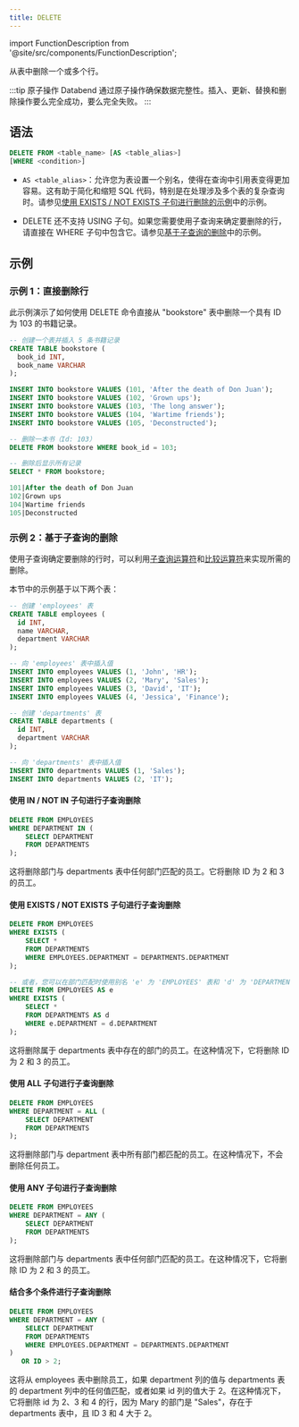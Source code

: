 ```yaml
---
title: DELETE
---
```


import FunctionDescription from '@site/src/components/FunctionDescription';

<FunctionDescription description="引入或更新版本：v1.2.174"/>

从表中删除一个或多个行。

:::tip 原子操作
Databend 通过原子操作确保数据完整性。插入、更新、替换和删除操作要么完全成功，要么完全失败。
:::

## 语法

```sql
DELETE FROM <table_name> [AS <table_alias>]
[WHERE <condition>]
```

- `AS <table_alias>`：允许您为表设置一个别名，使得在查询中引用表变得更加容易。这有助于简化和缩短 SQL 代码，特别是在处理涉及多个表的复杂查询时。请参见[使用 EXISTS / NOT EXISTS 子句进行删除的示例](#deleting-with-subquery-using-exists--not-exists-clause)中的示例。

- DELETE 还不支持 USING 子句。如果您需要使用子查询来确定要删除的行，请直接在 WHERE 子句中包含它。请参见[基于子查询的删除](#subquery-based-deletions)中的示例。

## 示例

### 示例 1：直接删除行

此示例演示了如何使用 DELETE 命令直接从 "bookstore" 表中删除一个具有 ID 为 103 的书籍记录。

```sql
-- 创建一个表并插入 5 条书籍记录
CREATE TABLE bookstore (
  book_id INT,
  book_name VARCHAR
);

INSERT INTO bookstore VALUES (101, 'After the death of Don Juan');
INSERT INTO bookstore VALUES (102, 'Grown ups');
INSERT INTO bookstore VALUES (103, 'The long answer');
INSERT INTO bookstore VALUES (104, 'Wartime friends');
INSERT INTO bookstore VALUES (105, 'Deconstructed');

-- 删除一本书（Id: 103）
DELETE FROM bookstore WHERE book_id = 103;

-- 删除后显示所有记录
SELECT * FROM bookstore;

101|After the death of Don Juan
102|Grown ups
104|Wartime friends
105|Deconstructed
```

### 示例 2：基于子查询的删除

使用子查询确定要删除的行时，可以利用[子查询运算符](../30-query-operators/subquery.md)和[比较运算符](../30-query-operators/comparison.md)来实现所需的删除。

本节中的示例基于以下两个表：

```sql
-- 创建 'employees' 表
CREATE TABLE employees (
  id INT,
  name VARCHAR,
  department VARCHAR
);

-- 向 'employees' 表中插入值
INSERT INTO employees VALUES (1, 'John', 'HR');
INSERT INTO employees VALUES (2, 'Mary', 'Sales');
INSERT INTO employees VALUES (3, 'David', 'IT');
INSERT INTO employees VALUES (4, 'Jessica', 'Finance');

-- 创建 'departments' 表
CREATE TABLE departments (
  id INT,
  department VARCHAR
);

-- 向 'departments' 表中插入值
INSERT INTO departments VALUES (1, 'Sales');
INSERT INTO departments VALUES (2, 'IT');
```

#### 使用 IN / NOT IN 子句进行子查询删除

```sql
DELETE FROM EMPLOYEES
WHERE DEPARTMENT IN (
    SELECT DEPARTMENT
    FROM DEPARTMENTS
);
```

这将删除部门与 departments 表中任何部门匹配的员工。它将删除 ID 为 2 和 3 的员工。

#### 使用 EXISTS / NOT EXISTS 子句进行子查询删除

```sql
DELETE FROM EMPLOYEES
WHERE EXISTS (
    SELECT *
    FROM DEPARTMENTS
    WHERE EMPLOYEES.DEPARTMENT = DEPARTMENTS.DEPARTMENT
);

-- 或者，您可以在部门匹配时使用别名 'e' 为 'EMPLOYEES' 表和 'd' 为 'DEPARTMENTS' 表删除员工。
DELETE FROM EMPLOYEES AS e
WHERE EXISTS (
    SELECT *
    FROM DEPARTMENTS AS d
    WHERE e.DEPARTMENT = d.DEPARTMENT
);
```

这将删除属于 departments 表中存在的部门的员工。在这种情况下，它将删除 ID 为 2 和 3 的员工。

#### 使用 ALL 子句进行子查询删除

```sql
DELETE FROM EMPLOYEES
WHERE DEPARTMENT = ALL (
    SELECT DEPARTMENT
    FROM DEPARTMENTS
);
```

这将删除部门与 department 表中所有部门都匹配的员工。在这种情况下，不会删除任何员工。

#### 使用 ANY 子句进行子查询删除

```sql
DELETE FROM EMPLOYEES
WHERE DEPARTMENT = ANY (
    SELECT DEPARTMENT
    FROM DEPARTMENTS
);
```

这将删除部门与 departments 表中任何部门匹配的员工。在这种情况下，它将删除 ID 为 2 和 3 的员工。

#### 结合多个条件进行子查询删除

```sql
DELETE FROM EMPLOYEES
WHERE DEPARTMENT = ANY (
    SELECT DEPARTMENT
    FROM DEPARTMENTS
    WHERE EMPLOYEES.DEPARTMENT = DEPARTMENTS.DEPARTMENT
)
   OR ID > 2;
```

这将从 employees 表中删除员工，如果 department 列的值与 departments 表的 department 列中的任何值匹配，或者如果 id 列的值大于 2。在这种情况下，它将删除 id 为 2、3 和 4 的行，因为 Mary 的部门是 "Sales"，存在于 departments 表中，且 ID 3 和 4 大于 2。
